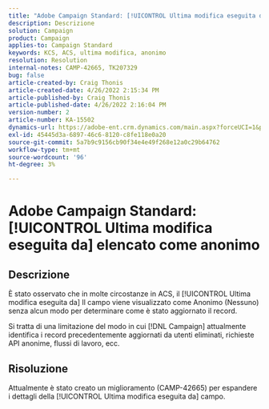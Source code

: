 ```yaml
---
title: "Adobe Campaign Standard: [!UICONTROL Ultima modifica eseguita da] elencato come anonimo"
description: Descrizione
solution: Campaign
product: Campaign
applies-to: Campaign Standard
keywords: KCS, ACS, ultima modifica, anonimo
resolution: Resolution
internal-notes: CAMP-42665, TK207329
bug: false
article-created-by: Craig Thonis
article-created-date: 4/26/2022 2:15:34 PM
article-published-by: Craig Thonis
article-published-date: 4/26/2022 2:16:04 PM
version-number: 2
article-number: KA-15502
dynamics-url: https://adobe-ent.crm.dynamics.com/main.aspx?forceUCI=1&pagetype=entityrecord&etn=knowledgearticle&id=9aacac50-6bc5-ec11-a7b6-0022480a138b
exl-id: 45445d3a-6897-46c6-8120-c8fe118e0a20
source-git-commit: 5a7b9c9156cb90f34e4e49f268e12a0c29b64762
workflow-type: tm+mt
source-wordcount: '96'
ht-degree: 3%

---
```


# Adobe Campaign Standard: [!UICONTROL Ultima modifica eseguita da] elencato come anonimo

## Descrizione


È stato osservato che in molte circostanze in ACS, il [!UICONTROL Ultima modifica eseguita da] Il campo viene visualizzato come Anonimo (Nessuno) senza alcun modo per determinare come è stato aggiornato il record.

Si tratta di una limitazione del modo in cui [!DNL Campaign] attualmente identifica i record precedentemente aggiornati da utenti eliminati, richieste API anonime, flussi di lavoro, ecc.


## Risoluzione


Attualmente è stato creato un miglioramento (CAMP-42665) per espandere i dettagli della [!UICONTROL Ultima modifica eseguita da] campo.
